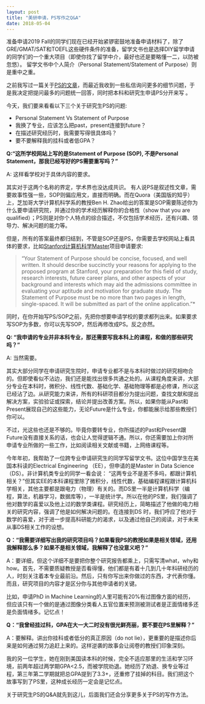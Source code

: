 ```yaml
---
layout: post
title: "美研申请，PS写作之Q&A"
date: 2018-05-04
---
```


准备申请2019 Fall的同学们现在已经开始紧锣密鼓地准备申请材料了，除了GRE/GMAT/SAT和TOEFL这些硬件条件的准备，留学文书也是选择DIY留学申请的同学们的一个重大项目（即使你找了留学中介，最好也还是要略懂一二，以防被忽悠）。 留学文书中个人简介（Personal Statement/Statement of Purpose）则是重中之重。

之前我写过一篇关于[PS的文章](http://www.tessay.org/blog/2017/09/02/ps)，而最近我收到一些私信询问更多的细节问题，于是我决定把提问最多的问题统一回答，同时把本科和研究生申请PS分开来写 。

今天，我们要来看看以下三个关于研究生PS的问题:  
* Personal Statement Vs Statement of Purpose
* 我换了专业，应该怎么把past，present连接到future？
* 在描述研究经历时，我需要写得很具体吗？
* 要不要解释我的挂科或者低GPA？

**Q:“这所学校网站上写的是Statement of Purpose (SOP), 不是Personal Statement，那我已经写好的PS需要重写吗？”**

A: 这样看学校对于具体内容的要求。

其实对于这两个名称的界定，学术界也没达成共识。 有人说PS是叙述性文章，需要故事性强一些，SOP则偏应用文，直接而明确。而在Quora（美国版的知乎）上，芝加哥大学计算机科学系的教授Ben H. Zhao给出的答案是SOP需要陈述你为什么要申请研究院，并通过你的学术经历解释你的合格性（show that you are qualified）；PS则是对你个人特点的综合描述，不仅包括学术经历，还有兴趣、领导力、解决问题的能力等。

但是，所有的答案最终都归结到，不管是SOP还是PS，你需要去学校网站上看具体的要求，比如[Stanford计算机科学Master](https://gradadmissions.stanford.edu/applying/starting-your-application/required-application-documents/statement-purpose)项目申请要求:  
>“Your Statement of Purpose should be concise, focused, and well written. It should describe succinctly your reasons for applying to the proposed program at Stanford, your preparation for this field of study, research interests, future career plans, and other aspects of your background and interests which may aid the admissions committee in evaluating your aptitude and motivation for graduate study. The Statement of Purpose must be no more than two pages in length, single-spaced. It will be submitted as part of the online application.”*

同时，在你开始写PS/SOP之前，先把你想要申请学校的要求都列出来。如果要求写SOP为多数，你可以先写SOP，然后再修改成PS。反之亦然。

**Q: “我申请的专业并非本科专业，那还需要写我本科上的课程，和做的那些研究吗？”**

A:  当然需要。

其实大部分同学在申请研究生院时，申请专业都不是与本科时做过的研究相吻合的。但即使看似不沾边，我们还是能找出很多共通之处的。从课程角度来讲，大部分专业在本科时，微积分、线性代数、基础化学、基础物理等都是必修课，所以这已经沾了边。从研究能力来讲，所有的科研项目都分为提出问题，查找文献和提出解决方案，实验验证或探索，结论并提出改善方案。所以，如果你能从Past和Present展现自己的这些能力，无论Future是什么专业，你都能展示给那些教授们你可以。

不过，光这些也还是不够的。毕竟你要转专业，你所描述的Past和Present跟Future没有直接关系的话，也会让人觉得逻辑不通。所以，你还需要加上你对所申请专业所做的一些工作，比如阅读相关文献或书籍，上网络课程等。

今年年初，我帮助了一位跨专业申请研究生的同学写留学文书。这位中国学生在美国本科读的Electrical Engineering （EE），但申请的是Master in Data Science （DS）。非计算机类专业的同学一看会说： “这两专业不是差不多吗，都跟计算机相关？”但其实EE的本科课程里除了微积分，线性代数，基础编程课程跟计算机科学相关，其他主要都是跟电力（物理）有关的。而DS里一半是计算机科学（编程，算法，机器学习，数据库等），一半是统计学。所以在他的PS里，我们强调了他对数学的喜爱以及他上过的数学类课程。研究经历上，简略描述了他做的电力相关的研究内容，强调了他是如何解决问题的。在连接到DS 时，我们呼应了他对于数学的喜爱，对于进一步提高科研能力的渴求，以及通过他自己的阅读，对于未来从事DS相关工作的设想。

**Q：“我需要详细写出我的研究项目吗？如果看我PS的教授如果是相关领域，还用我解释那么多？如果不是相关领域，我解释了也没意义吧？”**

A：要详细，但这个详细不是要把你整个研究报告都乘上，只需写清what，why和how。首先，不需要质疑教授是否看得懂，他们都是有着十几到几十年科研经历的人，时刻关注着本专业最前沿。然后，只有你写出来你做过的东西，才代表你懂。而且，研究项目的内容才是区分你与其他申请者的关键。

比如，申请PhD in Machine Learning的人里可能有20%有过图像方面的经历，但应该只有一个做的是通过图像分类看人五官位置来预测被测试者是正面情绪多还是负面情绪多。记忆点！

**Q：“我曾经挂过科，GPA在大一大二时没有很光鲜亮丽，要不要在PS里解释？”**

A：要解释。讲出你挂科或者低分的真正原因（do not lie），更重要的是描述你后来是如何通过努力追赶上来的。这样逆袭的故事会让阅卷的教授们印象深刻。

我的另一位学生，她在刚到美国读本科的时候，完全不适应那里的生活和学习环境，前两年超过两学期GPA<2.5，而被学院劝退。她经历了劝退、换专业等过程，第三年第二学期就把总GPA提到了3.3+，还重修了挂掉的科目。我们把这个故事写到了PS里，这种成长经历一定会是记忆点。

关于研究生PS的Q&A就先到这儿，后面我们还会分享更多关于PS的写作方法。
